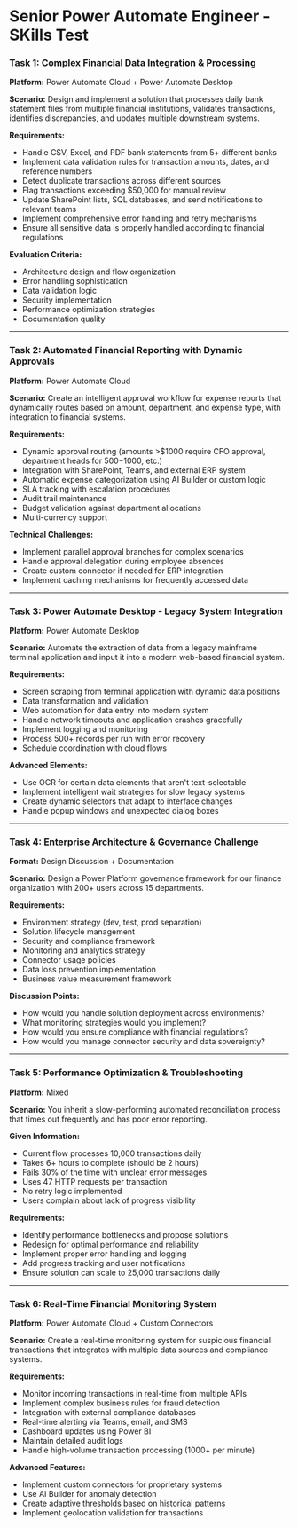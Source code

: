 # Senior Power Automate Engineer - SKills Test

### Task 1: Complex Financial Data Integration & Processing
**Platform:** Power Automate Cloud + Power Automate Desktop

**Scenario:** Design and implement a solution that processes daily bank statement files from multiple financial institutions, validates transactions, identifies discrepancies, and updates multiple downstream systems.

**Requirements:**
- Handle CSV, Excel, and PDF bank statements from 5+ different banks
- Implement data validation rules for transaction amounts, dates, and reference numbers
- Detect duplicate transactions across different sources
- Flag transactions exceeding $50,000 for manual review
- Update SharePoint lists, SQL databases, and send notifications to relevant teams
- Implement comprehensive error handling and retry mechanisms
- Ensure all sensitive data is properly handled according to financial regulations

**Evaluation Criteria:**
- Architecture design and flow organization
- Error handling sophistication
- Data validation logic
- Security implementation
- Performance optimization strategies
- Documentation quality

---

### Task 2: Automated Financial Reporting with Dynamic Approvals
**Platform:** Power Automate Cloud

**Scenario:** Create an intelligent approval workflow for expense reports that dynamically routes based on amount, department, and expense type, with integration to financial systems.

**Requirements:**
- Dynamic approval routing (amounts >$1000 require CFO approval, department heads for $500-$1000, etc.)
- Integration with SharePoint, Teams, and external ERP system
- Automatic expense categorization using AI Builder or custom logic
- SLA tracking with escalation procedures
- Audit trail maintenance
- Budget validation against department allocations
- Multi-currency support

**Technical Challenges:**
- Implement parallel approval branches for complex scenarios
- Handle approval delegation during employee absences
- Create custom connector if needed for ERP integration
- Implement caching mechanisms for frequently accessed data

---

### Task 3: Power Automate Desktop - Legacy System Integration
**Platform:** Power Automate Desktop

**Scenario:** Automate the extraction of data from a legacy mainframe terminal application and input it into a modern web-based financial system.

**Requirements:**
- Screen scraping from terminal application with dynamic data positions
- Data transformation and validation
- Web automation for data entry into modern system
- Handle network timeouts and application crashes gracefully
- Implement logging and monitoring
- Process 500+ records per run with error recovery
- Schedule coordination with cloud flows

**Advanced Elements:**
- Use OCR for certain data elements that aren't text-selectable
- Implement intelligent wait strategies for slow legacy systems
- Create dynamic selectors that adapt to interface changes
- Handle popup windows and unexpected dialog boxes

---

### Task 4: Enterprise Architecture & Governance Challenge
**Format:** Design Discussion + Documentation

**Scenario:** Design a Power Platform governance framework for our finance organization with 200+ users across 15 departments.

**Requirements:**
- Environment strategy (dev, test, prod separation)
- Solution lifecycle management
- Security and compliance framework
- Monitoring and analytics strategy
- Connector usage policies
- Data loss prevention implementation
- Business value measurement framework

**Discussion Points:**
- How would you handle solution deployment across environments?
- What monitoring strategies would you implement?
- How would you ensure compliance with financial regulations?
- How would you manage connector security and data sovereignty?

---

### Task 5: Performance Optimization & Troubleshooting
**Platform:** Mixed

**Scenario:** You inherit a slow-performing automated reconciliation process that times out frequently and has poor error reporting.

**Given Information:**
- Current flow processes 10,000 transactions daily
- Takes 6+ hours to complete (should be 2 hours)
- Fails 30% of the time with unclear error messages
- Uses 47 HTTP requests per transaction
- No retry logic implemented
- Users complain about lack of progress visibility

**Requirements:**
- Identify performance bottlenecks and propose solutions
- Redesign for optimal performance and reliability
- Implement proper error handling and logging
- Add progress tracking and user notifications
- Ensure solution can scale to 25,000 transactions daily

---

### Task 6: Real-Time Financial Monitoring System
**Platform:** Power Automate Cloud + Custom Connectors

**Scenario:** Create a real-time monitoring system for suspicious financial transactions that integrates with multiple data sources and compliance systems.

**Requirements:**
- Monitor incoming transactions in real-time from multiple APIs
- Implement complex business rules for fraud detection
- Integration with external compliance databases
- Real-time alerting via Teams, email, and SMS
- Dashboard updates using Power BI
- Maintain detailed audit logs
- Handle high-volume transaction processing (1000+ per minute)

**Advanced Features:**
- Implement custom connectors for proprietary systems
- Use AI Builder for anomaly detection
- Create adaptive thresholds based on historical patterns
- Implement geolocation validation for transactions